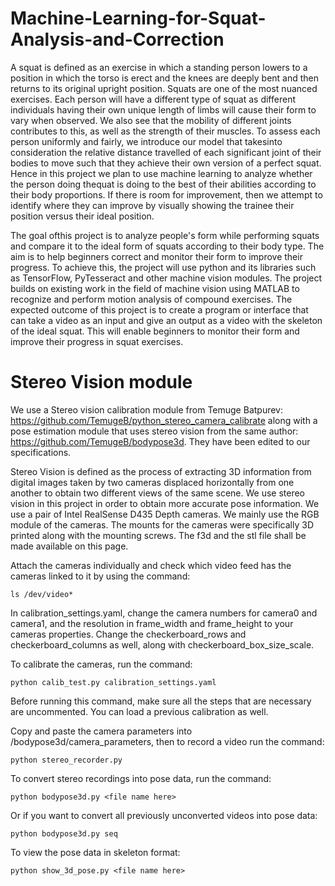 # Machine-Learning-for-Squat-Analysis-and-Correction

A squat is defined as an exercise in which a standing person lowers to a position in which the torso is erect and the knees are deeply bent and then returns to its original upright position. Squats are one of the most nuanced exercises. Each person will have a different type of squat as different individuals having their own unique length of limbs will cause their form to vary when observed. We also see that the mobility of different joints contributes to this, as well as the strength of their muscles. To assess  each  person  uniformly  and  fairly,  we  introduce  our  model  that  takesinto  consideration  the relative distance travelled of each significant joint of their bodies to move such that they achieve their own  version  of  a  perfect  squat.  Hence  in  this  project  we  plan  to  use  machine  learning  to  analyze whether  the  person  doing  thequat  is  doing  to  the  best  of  their  abilities  according  to  their  body proportions. If there is room for improvement, then we attempt to identify where they can improve by visually showing the trainee their position versus their ideal position.

The goal ofthis project is to analyze people's form while performing squats and compare it to the ideal form of squats according to their body type. The aim is to help beginners correct and monitor their form to improve their progress. To achieve this, the project will use python and its libraries such as TensorFlow, PyTesseract and other machine vision modules. The project builds on existing work in  the  field  of  machine  vision  using  MATLAB  to  recognize  and  perform  motion  analysis  of compound exercises. The expected outcome of this project is to create a  program or interface that can take a video as an input and give an output as a video with the skeleton of the ideal squat. This will enable beginners to monitor their form and improve their progress in squat exercises.

# Stereo Vision module
We use a Stereo vision calibration  module from Temuge Batpurev: https://github.com/TemugeB/python_stereo_camera_calibrate along with a pose estimation module that uses stereo vision from the same author: https://github.com/TemugeB/bodypose3d. They have been edited to our specifications. 

Stereo Vision is defined as the process of extracting 3D information from digital images taken by two cameras displaced horizontally from one another to obtain two different views of the same scene. We use stereo vision in this project in order to obtain more accurate pose information. We use a pair of Intel RealSense D435 Depth cameras. We mainly use the RGB module of the cameras. The mounts for the cameras were specifically 3D printed along with the mounting screws. The f3d and the stl file shall be made available on this page. 

Attach the cameras individually and check which video feed has the cameras linked to it by using the command:
```
ls /dev/video*
```
In calibration_settings.yaml, change the camera numbers for camera0 and camera1, and the resolution in frame_width and frame_height to your cameras properties. Change the checkerboard_rows and checkerboard_columns as well, along with checkerboard_box_size_scale. 

To calibrate the cameras, run the command:
```
python calib_test.py calibration_settings.yaml
```
Before running this command, make sure all the steps that are necessary are uncommented. You can load a previous calibration as well. 

Copy and paste the camera parameters into /bodypose3d/camera_parameters, then to record a video run the command:
```
python stereo_recorder.py
```
To convert stereo recordings into pose data, run the command:
```
python bodypose3d.py <file name here>
```
Or if you want to convert all previously unconverted videos into pose data:
```
python bodypose3d.py seq
``` 
To view the pose data in skeleton format:
```
python show_3d_pose.py <file name here>
```